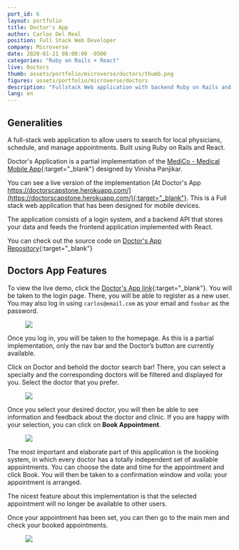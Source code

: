 ```yaml
---
port_id: 6
layout: portfolio
title: Doctor's App
author: Carlos Del Real
position: Full Stack Web Developer
company: Microverse
date: 2020-01-21 08:00:00 -0500
categories: "Ruby on Rails + React"
live: Doctors
thumb: assets/portfolio/microverse/doctors/thumb.png
figures: assets/portfolio/microverse/doctors
description: "Fullstack Web application with backend Ruby on Rails and React Frontend. Tested using RSpec, Capybara and Jest"
lang: en
---
```


## Generalities

A full-stack web application to allow users to search for local physicians, schedule, and manage appointments. Built using Ruby on Rails and React.

Doctor's Application is a partial implementation of the [MediCo - Medical Mobile App](https://www.behance.net/gallery/77208667/MediCo-Medical-mobile-app-UIUX-design?tracking_source=search%7Cmobile%20app){:target="_blank"} designed by Vinisha Panjikar.

You can see a live version of the implementation [At Doctor's App https://doctorscapstone.herokuapp.com/](https://doctorscapstone.herokuapp.com/){:target="_blank"}. This is a Full stack web application that has been designed for mobile devices.

The application consists of a login system, and a backend API that stores your data and feeds the frontend application implemented with React.

You can check out the source code on [Doctor's App Repository](https://github.com/carloshdelreal/doctors){:target="_blank"}

## Doctors App Features

To view the live demo, click the [Doctor's App link](https://doctorscapstone.herokuapp.com/){:target="_blank"}. You will be taken to the login page. There, you will be able to register as a new user. You may also log in using  `carlos@email.com` as your email and `foobar` as the password.

<figure class="figure">
    <img src="{{ url }}/{{ page.figures }}/home.png">
</figure>

Once you log in, you will be taken to the homepage. As this is a partial implementation, only the nav bar and the Doctor’s button are currently available.

Click on Doctor and behold the doctor search bar! There, you can select a specialty and the corresponding doctors will be filtered and displayed for you. Select the doctor that you prefer.

<figure class="figure">
    <img src="{{ url }}/{{ page.figures }}/search_doctor.png">
</figure>

Once you select your desired doctor, you will then be able to see information and feedback about the doctor and clinic. If you are happy with your selection, you can click on **Book Appointment**.

<figure class="figure">
    <img src="{{ url }}/{{ page.figures }}/doctor_profile.png">
</figure>

The most important and elaborate part of this application is the booking system, in which every doctor has a totally independent set of available appointments. You can choose the date and time for the appointment and click Book. You will then be taken to a confirmation window and voila: your appointment is arranged.

The nicest feature about this implementation is that the selected appointment will no longer be available to other users.

Once your appointment has been set, you can then go to the main men and check your booked appointments.

<figure class="figure">
    <img src="{{ url }}/{{ page.figures }}/booking.png">
</figure>
